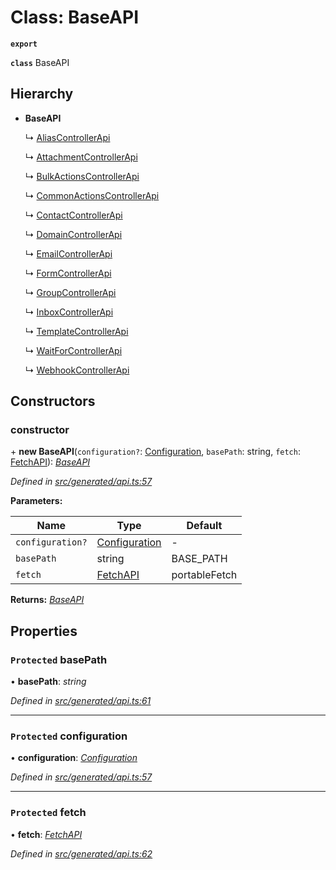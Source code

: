# Class: BaseAPI

**`export`** 

**`class`** BaseAPI

## Hierarchy

* **BaseAPI**

  ↳ [AliasControllerApi](_generated_api_.aliascontrollerapi.md)

  ↳ [AttachmentControllerApi](_generated_api_.attachmentcontrollerapi.md)

  ↳ [BulkActionsControllerApi](_generated_api_.bulkactionscontrollerapi.md)

  ↳ [CommonActionsControllerApi](_generated_api_.commonactionscontrollerapi.md)

  ↳ [ContactControllerApi](_generated_api_.contactcontrollerapi.md)

  ↳ [DomainControllerApi](_generated_api_.domaincontrollerapi.md)

  ↳ [EmailControllerApi](_generated_api_.emailcontrollerapi.md)

  ↳ [FormControllerApi](_generated_api_.formcontrollerapi.md)

  ↳ [GroupControllerApi](_generated_api_.groupcontrollerapi.md)

  ↳ [InboxControllerApi](_generated_api_.inboxcontrollerapi.md)

  ↳ [TemplateControllerApi](_generated_api_.templatecontrollerapi.md)

  ↳ [WaitForControllerApi](_generated_api_.waitforcontrollerapi.md)

  ↳ [WebhookControllerApi](_generated_api_.webhookcontrollerapi.md)

## Constructors

###  constructor

\+ **new BaseAPI**(`configuration?`: [Configuration](_generated_configuration_.configuration.md), `basePath`: string, `fetch`: [FetchAPI](../interfaces/_generated_api_.fetchapi.md)): *[BaseAPI](_generated_api_.baseapi.md)*

*Defined in [src/generated/api.ts:57](https://github.com/mailslurp/mailslurp-client-ts-js/blob/507ad2d/src/generated/api.ts#L57)*

**Parameters:**

Name | Type | Default |
------ | ------ | ------ |
`configuration?` | [Configuration](_generated_configuration_.configuration.md) | - |
`basePath` | string |  BASE_PATH |
`fetch` | [FetchAPI](../interfaces/_generated_api_.fetchapi.md) |  portableFetch |

**Returns:** *[BaseAPI](_generated_api_.baseapi.md)*

## Properties

### `Protected` basePath

• **basePath**: *string*

*Defined in [src/generated/api.ts:61](https://github.com/mailslurp/mailslurp-client-ts-js/blob/507ad2d/src/generated/api.ts#L61)*

___

### `Protected` configuration

• **configuration**: *[Configuration](_generated_configuration_.configuration.md)*

*Defined in [src/generated/api.ts:57](https://github.com/mailslurp/mailslurp-client-ts-js/blob/507ad2d/src/generated/api.ts#L57)*

___

### `Protected` fetch

• **fetch**: *[FetchAPI](../interfaces/_generated_api_.fetchapi.md)*

*Defined in [src/generated/api.ts:62](https://github.com/mailslurp/mailslurp-client-ts-js/blob/507ad2d/src/generated/api.ts#L62)*
